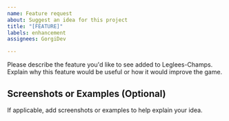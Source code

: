 ```yaml
---
name: Feature request
about: Suggest an idea for this project
title: "[FEATURE]"
labels: enhancement
assignees: GorgiDev

---
```


Please describe the feature you'd like to see added to Leglees-Champs.  
Explain why this feature would be useful or how it would improve the game.

## Screenshots or Examples (Optional)

If applicable, add screenshots or examples to help explain your idea.
